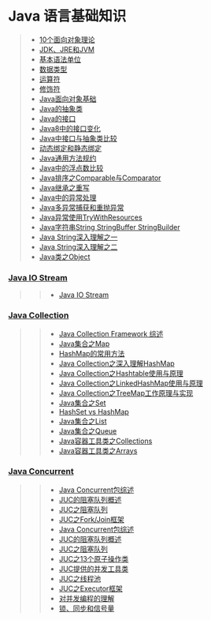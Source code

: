 # Java 语言基础知识

> - [10个面向对象理论](./10个面向对象理论.md)
> - [JDK、JRE和JVM](./JDK,JRE和JVM.md)
> - [基本语法单位](./基本语法单位.md)
> - [数据类型](./数据类型.md)
> - [运算符](./运算符.md)
> - [修饰符](./修饰符.md)
> - [Java面向对象基础](./Java面向对象基础.md)
> - [Java的抽象类](./Java的抽象类.md)
> - [Java的接口](./Java的接口.md)
> - [Java8中的接口变化](./Java8中的接口变化.md)
> - [Java中接口与抽象类比较](./Java中接口与抽象类比较.md)
> - [动态绑定和静态绑定](./动态绑定和静态绑定.md)
> - [Java通用方法规约](./Java通用方法规约.md)
> - [Java中的浮点数比较](./Java浮点数比较.md)
> - [Java排序之Comparable与Comparator](./Java排序之Comparable与Comparator.md)
> - [Java继承之重写](./Java继承之重写.md)
> - [Java中的异常处理](./Java中的异常处理.md)
> - [Java多异常捕获和重抛异常](./Java多异常捕获和重抛异常.md)
> - [Java异常使用TryWithResources](./Java异常使用TryWithResources.md)
> - [Java字符串String StringBuffer StringBuilder](./Java字符串StringStringBufferStringBuilder.md)
> - [Java String深入理解之一](./JavaString深入理解之一.md)
> - [Java String深入理解之二](./JavaString深入理解之二.md)
> - [Java类之Object](./Java类之Object.md)
>
### [Java IO Stream](./JavaIO)
>> - [Java IO Stream](./JavaIO/Java_io_stream.md)
>
### [Java Collection](./collection)
>> - [Java Collection Framework 综述](./collection/Java集合类框架.md)
>> - [Java集合之Map](./collection/Java集合之Map.md)
>> - [HashMap的常用方法](./collection/HashMap的常用方法.md)
>> - [Java Collection之深入理解HashMap](./collection/JavaCollection之深入理解HashMap.md)
>> - [Java Collection之Hashtable使用与原理](./collection/JavaCollection之深入理解Hashtable.md)
>> - [Java Collection之LinkedHashMap使用与原理](./collection/JavaCollection之深入理解LinkedHashMap.md)
>> - [Java Collection之TreeMap工作原理与实现](./collection/JavaCollection之TreeMap工作原理与实现.md)
>> - [Java集合之Set](./collection/Java集合之Set.md)
>> - [HashSet vs HashMap](./collection/JavaCollection-HashMap-vs-HashSet.md)
>> - [Java集合之List](./collection/Java集合之List.md)
>> - [Java集合之Queue](./collection/Java集合之Queue.md)
>> - [Java容器工具类之Collections](./collection/Java容器工具类之Collections.md)
>> - [Java容器工具类之Arrays](./collection/Java容器工具类之Arrays.md)
>
### [Java Concurrent](./JUC)
>> - [Java Concurrent包综述](./JUC/JUC综述.md)
>> - [JUC的阻塞队列概述](./JUC的阻塞队列概述.md)
>> - [JUC之阻塞队列](./JUC/JUC之阻塞队列.md)
>> - [JUC之Fork/Join框架](./JUC/ForkJoin框架.md)
>> - [Java Concurrent包综述](./JUC/JUC综述.md)
>> - [JUC的阻塞队列概述](./JUC阻塞队列概述.md)
>> - [JUC之阻塞队列](./JUC/JUC之阻塞队列.md)
>> - [JUC之13个原子操作类](./JUC/JUC之13个原子操作类.md)
>> - [JUC提供的并发工具类](./JUC/JUC提供的并发工具类.md)
>> - [JUC之线程池](./JUC/JUC之线程池.md)
>> - [JUC之Executor框架](./JUC/JUC之Executor框架.md)
>> - [对并发编程的理解](./JUC/对并发编程的理解.md)
>> - [锁、同步和信号量](./JUC/锁同步和信号量.md)
